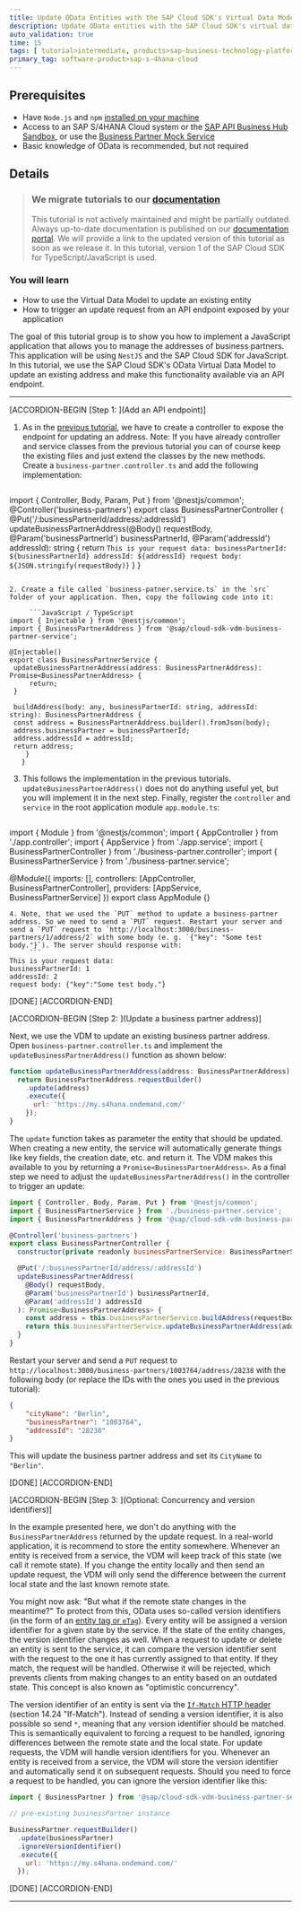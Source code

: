 ```yaml
---
title: Update OData Entities with the SAP Cloud SDK's Virtual Data Model Test Green upd
description: Update OData entities with the SAP Cloud SDK's virtual data model to build an address manager application.
auto_validation: true
time: 15
tags: [ tutorial>intermediate, products>sap-business-technology-platform, topic>javascript, topic>odata]
primary_tag: software-product>sap-s-4hana-cloud
---
```


## Prerequisites
 - Have `Node.js` and `npm` [installed on your machine](s4sdkjs-prerequisites)
 - Access to an SAP S/4HANA Cloud system or the [SAP API Business Hub Sandbox](https://api.sap.com/getting-started), or use the [Business Partner Mock Service](https://sap.github.io/cloud-s4-sdk-book/pages/mock-odata.html)
 - Basic knowledge of OData is recommended, but not required

## Details

> ### We migrate tutorials to our [documentation](https://sap.github.io/cloud-sdk/)
> This tutorial is not actively maintained and might be partially outdated.
> Always up-to-date documentation is published on our [documentation portal](https://sap.github.io/cloud-sdk/).
> We will provide a link to the updated version of this tutorial as soon as we release it.
> In this tutorial, version 1 of the SAP Cloud SDK for TypeScript/JavaScript is used.

### You will learn
  - How to use the Virtual Data Model to update an existing entity
  - How to trigger an update request from an API endpoint exposed by your application

The goal of this tutorial group is to show you how to implement a JavaScript application that allows you to manage the addresses of business partners. This application will be using `NestJS` and the SAP Cloud SDK for JavaScript. In this tutorial, we use the SAP Cloud SDK's OData Virtual Data Model to update an existing address and make this functionality available via an API endpoint.

---

[ACCORDION-BEGIN [Step 1: ](Add an API endpoint)]

1. As in the [previous tutorial](cloudsdk-js-vdm-create), we have to create a controller to expose the endpoint for updating an address. Note: If you have already controller and service classes from the previous tutorial you can of course keep the existing files and just extend the classes by the new methods. Create a `business-partner.controller.ts` and add the following implementation:

     ```JavaScript / TypeScript
import { Controller, Body, Param, Put } from '@nestjs/common';
@Controller('business-partners')
export class BusinessPartnerController {
@Put('/:businessPartnerId/address/:addressId')
updateBusinessPartnerAddress(@Body() requestBody, @Param('businessPartnerId') businessPartnerId, @Param('addressId') addressId): string {
return `This is your request data:
businessPartnerId: ${businessPartnerId}
addressId: ${addressId}
request body: ${JSON.stringify(requestBody)}`
     }
   }
```

2. Create a file called `business-patner.service.ts` in the `src` folder of your application. Then, copy the following code into it:

     ```JavaScript / TypeScript
import { Injectable } from '@nestjs/common';
import { BusinessPartnerAddress } from '@sap/cloud-sdk-vdm-business-partner-service';

@Injectable()
export class BusinessPartnerService {
 updateBusinessPartnerAddress(address: BusinessPartnerAddress): Promise<BusinessPartnerAddress> {
     return;
 }

 buildAddress(body: any, businessPartnerId: string, addressId: string): BusinessPartnerAddress {
 const address = BusinessPartnerAddress.builder().fromJson(body);
 address.businessPartner = businessPartnerId;
 address.addressId = addressId;
 return address;
    }
   }
```

3. This follows the implementation in the previous tutorials. `updateBusinessPartnerAddress()` does not do anything useful yet, but you will implement it in the next step. Finally, register the `controller` and `service` in the root application module `app.module.ts`:

     ```JavaScript / TypeScript
import { Module } from '@nestjs/common';
import { AppController } from './app.controller';
import { AppService } from './app.service';
import { BusinessPartnerController } from './business-partner.controller';
import { BusinessPartnerService } from './business-partner.service';

@Module({
  imports: [],
  controllers: [AppController, BusinessPartnerController],
  providers: [AppService, BusinessPartnerService]
})
export class AppModule {}
```
4. Note, that we used the `PUT` method to update a business-partner address. So we need to send a `PUT` request. Restart your server and send a `PUT` request to `http://localhost:3000/business-partners/1/address/2` with some body (e. g. `{"key": "Some test body."}`). The server should response with:
     ```
This is your request data:
businessPartnerId: 1
addressId: 2
request body: {"key":"Some test body."}
```

[DONE]
[ACCORDION-END]

[ACCORDION-BEGIN [Step 2: ](Update a business partner address)]

Next, we use the VDM to update an existing business partner address. Open `business-partner.controller.ts` and implement the `updateBusinessPartnerAddress()` function as shown below:

```JavaScript / TypeScript
function updateBusinessPartnerAddress(address: BusinessPartnerAddress): Promise<BusinessPartnerAddress> {
  return BusinessPartnerAddress.requestBuilder()
    .update(address)
    .execute({
      url: 'https://my.s4hana.ondemand.com/'
    });
}
```

The `update` function takes as parameter the entity that should be updated. When creating a new entity, the service will automatically generate things like key fields, the creation date, etc. and return it. The VDM makes this available to you by returning a `Promise<BusinessPartnerAddress>`. As a final step we need to adjust the `updateBusinessPartnerAddress()` in the controller to trigger an update:

```JavaScript / TypeScript
import { Controller, Body, Param, Put } from '@nestjs/common';
import { BusinessPartnerService } from './business-partner.service';
import { BusinessPartnerAddress } from '@sap/cloud-sdk-vdm-business-partner-service';

@Controller('business-partners')
export class BusinessPartnerController {
  constructor(private readonly businessPartnerService: BusinessPartnerService) {}

  @Put('/:businessPartnerId/address/:addressId')
  updateBusinessPartnerAddress(
    @Body() requestBody,
    @Param('businessPartnerId') businessPartnerId,
    @Param('addressId') addressId
  ): Promise<BusinessPartnerAddress> {
    const address = this.businessPartnerService.buildAddress(requestBody, businessPartnerId, addressId);
    return this.businessPartnerService.updateBusinessPartnerAddress(address);
  }
}
```

Restart your server and send a `PUT` request to `http://localhost:3000/business-partners/1003764/address/28238` with the following body (or replace the IDs with the ones you used in the previous tutorial):

```JSON
{
    "cityName": "Berlin",
    "businessPartner": "1003764",
    "addressId": "28238"
}
```

This will update the business partner address and set its `CityName` to `"Berlin"`.

[DONE]
[ACCORDION-END]

[ACCORDION-BEGIN [Step 3: ](Optional: Concurrency and version identifiers)]

In the example presented here, we don't do anything with the `BusinessPartnerAddress` returned by the update request. In a real-world application, it is recommend to store the entity somewhere. Whenever an entity is received from a service, the VDM will keep track of this state (we call it remote state). If you change the entity locally and then send an update request, the VDM will only send the difference between the current local state and the last known remote state.

You might now ask: "But what if the remote state changes in the meantime?"
To protect from this, OData uses so-called version identifiers (in the form of an [entity tag or `eTag`](https://en.wikipedia.org/wiki/HTTP_ETag))\. Every entity will be assigned a version identifier for a given state by the service\. If the state of the entity changes, the version identifier changes as well\. When a request to update or delete an entity is sent to the service, it can compare the version identifier sent with the request to the one it has currently assigned to that entity\. If they match, the request will be handled. Otherwise it will be rejected, which prevents clients from making changes to an entity based on an outdated state\. This concept is also known as "optimistic concurrency".

The version identifier of an entity is sent via the [`If-Match` HTTP header](http://www.rfc-editor.org/rfc/rfc2616.txt) (section 14.24 "If-Match")\. Instead of sending a version identifier, it is also possible so send `*`, meaning that any version identifier should be matched\. This is semantically equivalent to forcing a request to be handled, ignoring differences between the remote state and the local state\.
For update requests, the VDM will handle version identifiers for you\. Whenever an entity is received from a service, the VDM will store the version identifier and automatically send it on subsequent requests\. Should you need to force a request to be handled, you can ignore the version identifier like this:

```JavaScript / TypeScript
import { BusinessPartner } from '@sap/cloud-sdk-vdm-business-partner-service';

// pre-existing businessPartner instance

BusinessPartner.requestBuilder()
  .update(businessPartner)
  .ignoreVersionIdentifier()
  .execute({
    url: 'https://my.s4hana.ondemand.com/'
  });
```

[DONE]
[ACCORDION-END]

---
